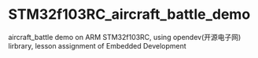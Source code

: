 # STM32f103RC_aircraft_battle_demo
aircraft_battle demo on ARM STM32f103RC, using opendev(开源电子网) lirbrary, lesson assignment of Embedded Development
